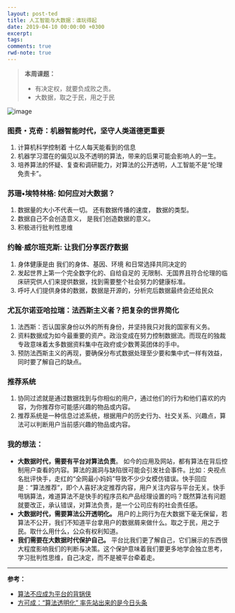 ```yaml
---
layout: post-ted
title: 人工智能与大数据：谁玩得起
date: 2019-04-10 00:00:00 +0300
excerpt:
tags:
comments: true
rwd-note: true
---
```


> **本周课题：**
> - 有决定权，就要负成败之责。
> - 大数据，取之于民，用之于民

![image](https://upload-images.jianshu.io/upload_images/16786193-42f83e3204d0b5d9.jpg?imageMogr2/auto-orient/strip%7CimageView2/2/w/940/format/webp)

### 图费・克奇：机器智能时代，坚守人类道德更重要
1. 计算机科学控制着 十亿人每天能看到的信息
2. 机器学习潜在的偏见以及不透明的算法，带来的后果可能会影响人的一生。
3. 培养算法的怀疑、复查和调研能力，对算法的公开透明，人工智能不是“伦理免责卡”。

### 苏珊•埃特林格: 如何应对大数据？
1. 数据量的大小不代表一切。 还有数据传播的速度， 数据的类型。
2. 数据自己不会创造意义， 是我们创造数据的意义。
3. 积极进行批判性思维

### 约翰·威尔班克斯: 让我们分享医疗数据
1. 身体健康是由 我们的身体、基因、环境 和日常选择共同决定的 
2. 发起世界上第一个完全数字化的、自给自足的 无限制、无国界且符合伦理的临床研究供人们来提供数据，找到需要整个社会努力的健康标准。
3. 呼吁人们提供身体的数据，数据是开源的，分析完后数据最终会还给民众

### 尤瓦尔诺亚哈拉瑞：法西斯主义者？把复杂的世界简化
1. 法西斯：否认国家身份以外的所有身份，并坚持我只对我的国家有义务。
2. 资料数据成为如今最重要的资产。政治变成在努力控制数据流。而现在的独裁专政意味着太多数据资料集中在政府或少数菁英团体的手中。
3. 预防法西斯主义的再现，要确保分布式数据处理至少要和集中式一样有效益，同时要了解自己的缺点。

### 推荐系统
1. 协同过滤就是通过数据找到与你相似的用户，通过他们的行为和他们喜欢的内容，为你推荐你可能感兴趣的物品或内容。
2. 推荐系统是一种信息过滤系统，根据用户的历史行为、社交关系、兴趣点，算法可以判断用户当前感兴趣的物品或内容。

### 我的想法：
- **大数据时代，需要有平台对算法负责**。
如今的应用及网站，都有算法在背后控制用户查看的内容。算法的漏洞与缺陷很可能会引发社会事件。比如：央视点名批评快手，走红的“全网最小妈妈”导致不少少女模仿错误。快手回应是：“算法推荐”，即个人喜好决定推荐内容，用户关注内容与平台无关。快手甩锅算法，难道算法不是快手的程序员和产品经理设置的吗？既然算法有问题就要改正，承认错误，对算法负责，是一个公司应有的社会责任感。
- **大数据时代，需要算法公开透明化。** 用户的上网行为在大数据下毫无保留，若算法不公开，我们不知道平台拿用户的数据屑来做什么。取之于民，用之于民。取什么用什么，公众有权利知道。
- **我们需要在大数据时代保护自己。**
平台比我们更了解自己，它们展示的东西很大程度影响我们的判断与决策。这个保护意味着我们要更多地学会独立思考，学习批判性思维，自己决定，而不是被平台牵着走。

--------------

**参考：**
- [算法不应成为平台的背锅侠 ](https://www.douban.com/note/695006034/) 
- [方可成：“算法透明化” 率先站出来的是今日头条](https://baijiahao.baidu.com/s?id=1589831563128763236&wfr=spider&for=pc
)
